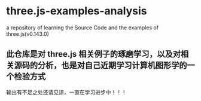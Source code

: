 # three.js-examples-analysis
a repository of learning the Source Code and the examples of three.js(v0.143.0)

## 此仓库是对 three.js 相关例子的琢磨学习，以及对相关源码的分析，也是对自己近期学习计算机图形学的一个检验方式
输出有不足之处还请见谅，一直在学习进步中！！！
